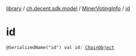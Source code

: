[library](../../index.md) / [ch.decent.sdk.model](../index.md) / [MinerVotingInfo](index.md) / [id](./id.md)

# id

`@SerializedName("id") val id: `[`ChainObject`](../-chain-object/index.md)
